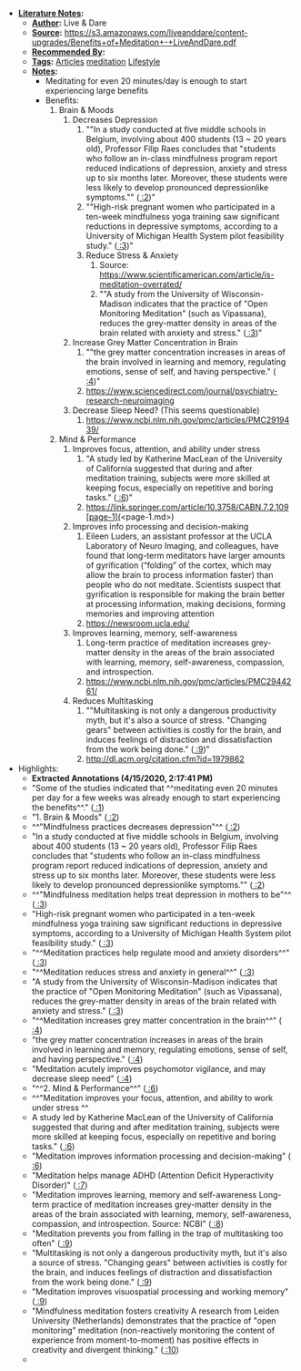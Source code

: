 - **[Literature Notes](<Literature Notes.md>):**
    - **[Author](<Author.md>):** Live & Dare
    - **[Source](<Source.md>):** https://s3.amazonaws.com/liveanddare/content-upgrades/Benefits+of+Meditation+-+LiveAndDare.pdf
    - **[Recommended By](<Recommended By.md>):** 
    - **[Tags](<Tags.md>):** [Articles](<Articles.md>) [meditation](<meditation.md>) [Lifestyle](<Lifestyle.md>)
    - **[Notes](<Notes.md>):**
        - Meditating for even 20 minutes/day is enough to start experiencing large benefits
        - Benefits:
            1. Brain & Moods
                1. Decreases Depression
                    1. ""In a study conducted at five middle schools in Belgium, involving about 400 students (13 ~ 20 years old), Professor Filip Raes concludes that "students who follow an in-class mindfulness program report reduced indications of depression, anxiety and stress up to six months later. Moreover, these students were less likely to develop pronounced depressionlike symptoms."" ([ :2](zotero://open-pdf/library/items/6KZHTWQP?page=2))"
                    2. ""High-risk pregnant women who participated in a ten-week mindfulness yoga training saw significant reductions in depressive symptoms, according to a University of Michigan Health System pilot feasibility study." ([ :3](zotero://open-pdf/library/items/6KZHTWQP?page=3))"
                    3. Reduce Stress & Anxiety
                        1. Source: https://www.scientificamerican.com/article/is-meditation-overrated/
                        2. ""A study from the University of Wisconsin-Madison indicates that the practice of "Open Monitoring Meditation" (such as Vipassana), reduces the grey-matter density in areas of the brain related with anxiety and stress." ([ :3](zotero://open-pdf/library/items/6KZHTWQP?page=3))"
                2. Increase Grey Matter Concentration in Brain
                    1. ""the grey matter concentration increases in areas of the brain involved in learning and memory, regulating emotions, sense of self, and having perspective." ([ :4](zotero://open-pdf/library/items/6KZHTWQP?page=4))"
                    2. https://www.sciencedirect.com/journal/psychiatry-research-neuroimaging
                3. Decrease Sleep Need? (This seems questionable)
                    1. https://www.ncbi.nlm.nih.gov/pmc/articles/PMC2919439/
            2. Mind & Performance
                1. Improves focus, attention, and ability under stress
                    1. "A study led by Katherine MacLean of the University of California suggested that during and after meditation training, subjects were more skilled at keeping focus, especially on repetitive and boring tasks." ([ :6](zotero://open-pdf/library/items/6KZHTWQP?page=6))"
                    2. https://link.springer.com/article/10.3758/CABN.7.2.109[page-1](<page-1.md>)
                2. Improves info processing and decision-making
                    1. Eileen Luders, an assistant professor at the UCLA Laboratory of Neuro Imaging, and colleagues, have found that long-term meditators have larger amounts of gyrification (“folding” of the cortex, which may allow the brain to process information faster) than people who do not meditate. Scientists suspect that gyrification is responsible for making the brain better at processing information, making decisions, forming memories and improving attention
                    2. https://newsroom.ucla.edu/
                3. Improves learning, memory, self-awareness
                    1. Long-term practice of meditation increases grey-matter density in the areas of the brain associated with learning, memory, self-awareness, compassion, and introspection.
                    2. https://www.ncbi.nlm.nih.gov/pmc/articles/PMC2944261/
                4. Reduces Multitasking
                    1. ""Multitasking is not only a dangerous productivity myth, but it's also a source of stress. "Changing gears" between activities is costly for the brain, and induces feelings of distraction and dissatisfaction from the work being done." ([ :9](zotero://open-pdf/library/items/6KZHTWQP?page=9))"
                    2. http://dl.acm.org/citation.cfm?id=1979862
- Highlights:
    - **Extracted Annotations (4/15/2020, 2:17:41 PM)**
    - "Some of the studies indicated that ^^meditating even 20 minutes per day for a few weeks was already enough to start experiencing the benefits^^." ([ :1](zotero://open-pdf/library/items/6KZHTWQP?page=1))
    - "1. Brain & Moods" ([ :2](zotero://open-pdf/library/items/6KZHTWQP?page=2))
    - ^^"Mindfulness practices decreases depression"^^ ([ :2](zotero://open-pdf/library/items/6KZHTWQP?page=2))
    - "In a study conducted at five middle schools in Belgium, involving about 400 students (13 ~ 20 years old), Professor Filip Raes concludes that "students who follow an in-class mindfulness program report reduced indications of depression, anxiety and stress up to six months later. Moreover, these students were less likely to develop pronounced depressionlike symptoms."" ([ :2](zotero://open-pdf/library/items/6KZHTWQP?page=2))
    - ^^"Mindfulness meditation helps treat depression in mothers to be"^^ ([ :3](zotero://open-pdf/library/items/6KZHTWQP?page=3))
    - "High-risk pregnant women who participated in a ten-week mindfulness yoga training saw significant reductions in depressive symptoms, according to a University of Michigan Health System pilot feasibility study." ([ :3](zotero://open-pdf/library/items/6KZHTWQP?page=3))
    - "^^Meditation practices help regulate mood and anxiety disorders^^" ([ :3](zotero://open-pdf/library/items/6KZHTWQP?page=3))
    - "^^Meditation reduces stress and anxiety in general^^" ([ :3](zotero://open-pdf/library/items/6KZHTWQP?page=3))
    - "A study from the University of Wisconsin-Madison indicates that the practice of "Open Monitoring Meditation" (such as Vipassana), reduces the grey-matter density in areas of the brain related with anxiety and stress." ([ :3](zotero://open-pdf/library/items/6KZHTWQP?page=3))
    - "^^Meditation increases grey matter concentration in the brain^^" ([ :4](zotero://open-pdf/library/items/6KZHTWQP?page=4))
    - "the grey matter concentration increases in areas of the brain involved in learning and memory, regulating emotions, sense of self, and having perspective." ([ :4](zotero://open-pdf/library/items/6KZHTWQP?page=4))
    - "Meditation acutely improves psychomotor vigilance, and may decrease sleep need" ([ :4](zotero://open-pdf/library/items/6KZHTWQP?page=4))
    - "^^2. Mind & Performance^^" ([ :6](zotero://open-pdf/library/items/6KZHTWQP?page=6))
    - ^^"Meditation improves your focus, attention, and ability to work under stress ^^
    - A study led by Katherine MacLean of the University of California suggested that during and after meditation training, subjects were more skilled at keeping focus, especially on repetitive and boring tasks." ([ :6](zotero://open-pdf/library/items/6KZHTWQP?page=6))
    - "Meditation improves information processing and decision-making" ([ :6](zotero://open-pdf/library/items/6KZHTWQP?page=6))
    - "Meditation helps manage ADHD (Attention Deficit Hyperactivity Disorder)" ([ :7](zotero://open-pdf/library/items/6KZHTWQP?page=7))
    - "Meditation improves learning, memory and self-awareness Long-term practice of meditation increases grey-matter density in the areas of the brain associated with learning, memory, self-awareness, compassion, and introspection. Source: NCBI" ([ :8](zotero://open-pdf/library/items/6KZHTWQP?page=8))
    - "Meditation prevents you from falling in the trap of multitasking too often" ([ :9](zotero://open-pdf/library/items/6KZHTWQP?page=9))
    - "Multitasking is not only a dangerous productivity myth, but it's also a source of stress. "Changing gears" between activities is costly for the brain, and induces feelings of distraction and dissatisfaction from the work being done." ([ :9](zotero://open-pdf/library/items/6KZHTWQP?page=9))
    - "Meditation improves visuospatial processing and working memory" ([ :9](zotero://open-pdf/library/items/6KZHTWQP?page=9))
    - "Mindfulness meditation fosters creativity A research from Leiden University (Netherlands) demonstrates that the practice of "open monitoring" meditation (non-reactively monitoring the content of experience from moment-to-moment) has positive effects in creativity and divergent thinking." ([ :10](zotero://open-pdf/library/items/6KZHTWQP?page=10))
    - 
